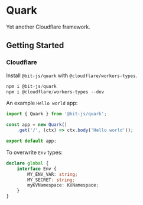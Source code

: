 # Quark
Yet another Cloudflare framework.

## Getting Started

### Cloudflare
Install `@bit-js/quark` with `@cloudflare/workers-types`.
```ts
npm i @bit-js/quark
npm i @cloudflare/workers-types --dev
```

An example `Hello world` app:
```ts
import { Quark } from '@bit-js/quark';

const app = new Quark()
    .get('/', (ctx) => ctx.body('Hello world'));

export default app;
```

To overwrite `Env` types:
```ts
declare global {
    interface Env {
        MY_ENV_VAR: string;
        MY_SECRET: string;
        myKVNamespace: KVNamespace;
    }
}
```